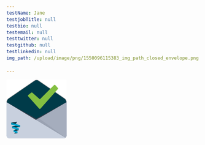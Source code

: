 ```yaml
---
testName: Jane
testjobTitle: null
testbio: null
testemail: null
testtwitter: null
testgithub: null
testlinkedin: null
img_path: /upload/image/png/1550096115383_img_path_closed_envelope.png

---
```

<p><img src="https://raw.githubusercontent.com/tbrandle/template_blog/master/upload/open_envelope.png" alt="" width="157" height="154" /></p>
